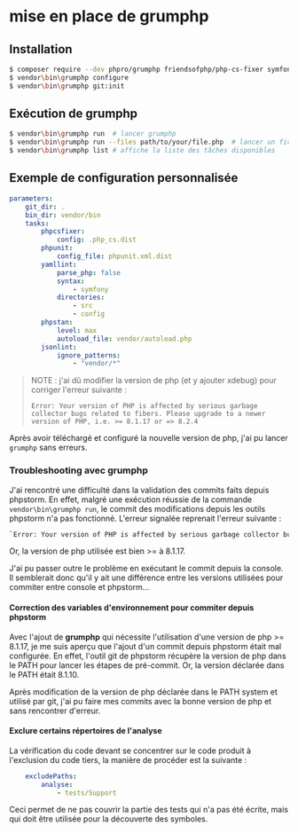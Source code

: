 # mise en place de grumphp

## Installation

```bash
$ composer require --dev phpro/grumphp friendsofphp/php-cs-fixer symfony/yaml phpunit/phpunit
$ vendor\bin\grumphp configure
$ vendor\bin\grumphp git:init
```

## Exécution de grumphp

```bash
$ vendor\bin\grumphp run  # lancer grumphp
$ vendor\bin\grumphp run --files path/to/your/file.php  # lancer un fichier particulier
$ vendor\bin\grumphp list # affiche la liste des tâches disponibles
```

## Exemple de configuration personnalisée

```yaml
parameters:
    git_dir: .
    bin_dir: vendor/bin
    tasks:
        phpcsfixer:
            config: .php_cs.dist
        phpunit:
            config_file: phpunit.xml.dist
        yamllint:
            parse_php: false
            syntax:
                - symfony
            directories:
                - src
                - config
        phpstan:
            level: max
            autoload_file: vendor/autoload.php
        jsonlint:
            ignore_patterns:
                - "vendor/*"
```

>NOTE : j'ai dû modifier la version de php (et y ajouter xdebug) pour corriger l'erreur suivante :
> 
>`Error: Your version of PHP is affected by serious garbage collector bugs related to fibers. Please upgrade to a newer version of PHP, i.e. >= 8.1.17 or => 8.2.4`

Après avoir téléchargé et configuré la nouvelle version de php, j'ai pu lancer `grumphp` sans erreurs.

### Troubleshooting avec grumphp

J'ai rencontré une difficulté dans la validation des commits faits depuis phpstorm.
En effet, malgré une exécution réussie de la commande `vendor\bin\grumphp run`,
le commit des modifications depuis les outils phpstorm n'a pas fonctionné.
L'erreur signalée reprenait l'erreur suivante :

```bash
`Error: Your version of PHP is affected by serious garbage collector bugs related to fibers. Please upgrade to a newer version of PHP, i.e. >= 8.1.17 or => 8.2.4`
```

Or, la version de php utilisée est bien >= à 8.1.17.

J'ai pu passer outre le problème en exécutant le commit depuis la console.
Il semblerait donc qu'il y ait une différence entre les versions utilisées pour commiter entre console et phpstorm...

#### Correction des variables d'environnement pour commiter depuis phpstorm

Avec l'ajout de **grumphp** qui nécessite l'utilisation d'une version de php >= 8.1.17,
je me suis aperçu que l'ajout d'un commit depuis phpstorm était mal configurée.
En effet, l'outil git de phpstorm récupère la version de php dans le PATH pour lancer les étapes de pré-commit.
Or, la version déclarée dans le PATH était 8.1.10.

Après modification de la version de php déclarée dans le PATH system et utilisé par git,
j'ai pu faire mes commits avec la bonne version de php et sans rencontrer d'erreur.

#### Exclure certains répertoires de l'analyse

La vérification du code devant se concentrer sur le code produit à l'exclusion du code tiers,
la manière de procéder est la suivante :

```yml
    excludePaths:
        analyse:
            - tests/Support
```

Ceci permet de ne pas couvrir la partie des tests qui n'a pas été écrite,
mais qui doit être utilisée pour la découverte des symboles.
